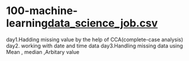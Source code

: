 # 100-machine-learning[data_science_job.csv](https://github.com/jeetukumarmeena/100-machine-learning/files/14894175/data_science_job.csv)
day1.Hadding missing value by the help of CCA(complete-case analysis)
day2. working with date and time data
day3.Handling missing data using Mean , median ,Arbitary value
